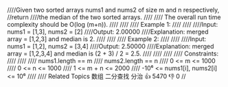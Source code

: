 ////Given two sorted arrays nums1 and nums2 of size m and n respectively, 
//return 
////the median of the two sorted arrays. 
////
//// The overall run time complexity should be O(log (m+n)). 
////
//// 
//// Example 1: 
////
//// 
////Input: nums1 = [1,3], nums2 = [2]
////Output: 2.00000
////Explanation: merged array = [1,2,3] and median is 2.
//// 
////
//// Example 2: 
////
//// 
////Input: nums1 = [1,2], nums2 = [3,4]
////Output: 2.50000
////Explanation: merged array = [1,2,3,4] and median is (2 + 3) / 2 = 2.5.
//// 
////
//// 
//// Constraints: 
////
//// 
//// nums1.length == m 
//// nums2.length == n 
//// 0 <= m <= 1000 
//// 0 <= n <= 1000 
//// 1 <= m + n <= 2000 
//// -10⁶ <= nums1[i], nums2[i] <= 10⁶ 
//// 
//// Related Topics 数组 二分查找 分治 👍 5470 👎 0
//
